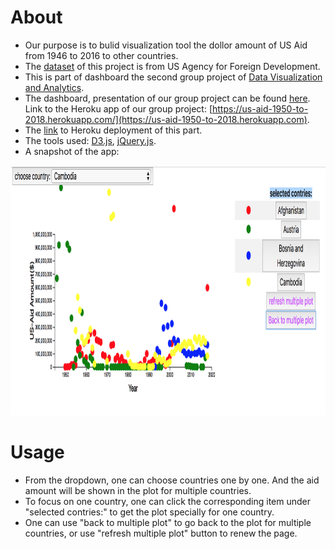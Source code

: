 # About 
  - Our purpose is to bulid visualization tool the dollor amount of US Aid from 1946 to 2016 to other countries.
  - The [dataset](https://www.usaid.gov/results-and-data/data-resources) of this project is from US Agency for Foreign Development.
  - This is part of dashboard the second group project of [Data Visualization and Analytics](https://bootcamp.umn.edu/data/landing%20full/).
  - The dashboard, presentation of our group project can be found [here](https://github.com/llreber/TeamPlaisant). Link to the Heroku app of our group project: [https://us-aid-1950-to-2018.herokuapp.com/](https://us-aid-1950-to-2018.herokuapp.com).
  - The [link](https://us-aid-d3.herokuapp.com/) to Heroku deployment of this part.
  - The tools used: [D3.js](https://d3js.org/), [jQuery.js](https://jquery.com/).
  - A snapshot of the app:
  <img src="./app.png " width="600" height="400">
  
 # Usage
   - From the dropdown, one can choose countries one by one. And the aid amount will be shown in the plot for multiple countries. 
   - To focus on one country, one can click the corresponding item under "selected contries:" to get the plot specially for one country. 
   - One can use "back to multiple plot" to go back to the plot for multiple countries, or use "refresh multiple plot" button to renew the page. 
